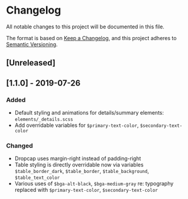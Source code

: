 # Changelog

All notable changes to this project will be documented in this file.

The format is based on [Keep a Changelog](https://keepachangelog.com/en/1.0.0/),
and this project adheres to [Semantic Versioning](https://semver.org/spec/v2.0.0.html).

## [Unreleased]

## [1.1.0] - 2019-07-26

### Added

- Default styling and animations for details/summary elements: `elements/_details.scss`
- Add overridable variables for `$primary-text-color`, `$secondary-text-color`

### Changed

- Dropcap uses margin-right instead of padding-right
- Table styling is directly overridable now via variables `$table_border_dark`, `$table_border`, `$table_background`, `$table_text_color`
- Various uses of `$bga-alt-black`, `$bga-medium-gray` re: typography replaced with `$primary-text-color`, `$secondary-text-color`
